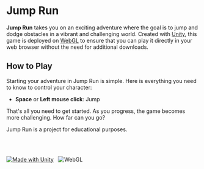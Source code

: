 # Jump Run

**Jump Run** takes you on an exciting adventure where the goal is to jump and dodge obstacles in a vibrant and challenging world. Created with [Unity](https://unity.com/), this game is deployed on [WebGL](https://get.webgl.org/) to ensure that you can play it directly in your web browser without the need for additional downloads.

## How to Play

Starting your adventure in Jump Run is simple. Here is everything you need to know to control your character:

- **Space** or **Left mouse click**: Jump

That's all you need to get started. As you progress, the game becomes more challenging. How far can you go?

Jump Run is a project for educational purposes.

<br>
<br>

[![Made with Unity](https://img.shields.io/badge/Made%20with-Unity-57b9d3.svg?style=for-the-badge&logo=unity)](https://unity3d.com)&nbsp;&nbsp;&nbsp;![WebGL](https://img.shields.io/badge/WebGL-990000?logo=webgl&logoColor=white&style=for-the-badge)
